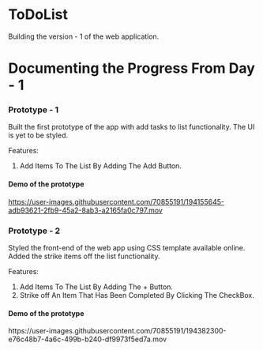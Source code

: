 # ToDoList

Building the version - 1 of the web application. 

<h1> Documenting the Progress From Day - 1</h1>

<h3> Prototype - 1 </h3>
<p> Built the first prototype of the app with add tasks to list functionality. The UI is yet to be styled. <p>
<p>
Features: 
<ol>
<li>Add Items To The List By Adding The Add Button. </li> 
</ol></p>  
<h4>Demo of the prototype</h4>

https://user-images.githubusercontent.com/70855191/194155645-adb93621-2fb9-45a2-8ab3-a2165fa0c797.mov


<h3> Prototype - 2 </h3>
<p> Styled the front-end of the web app using CSS template available online. Added the strike items off the list functionality. 
<p>
Features: 
<ol>
<li>Add Items To The List By Adding The + Button. </li>
<li>Strike off An Item That Has Been Completed By Clicking The CheckBox. </li>




</ol></p>
<h4>Demo of the prototype</h4>
https://user-images.githubusercontent.com/70855191/194382300-e76c48b7-4a6c-499b-b240-df9973f5ed7a.mov








